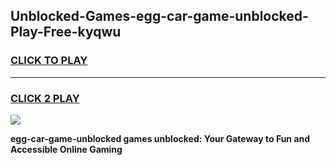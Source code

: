 
## Unblocked-Games-egg-car-game-unblocked-Play-Free-kyqwu
<h3>
<a href="https://premium76.site?title=egg-car-game-unblocked&ref=18A1">CLICK TO PLAY</a></h3>
<hr>

<h3>
<a href="https://premium76.site?title=egg-car-game-unblocked&ref=18A1">CLICK 2 PLAY</a>
  
</h3>

<a href="https://premium76.site?title=egg-car-game-unblocked&ref=18A1"><img src="https://clearcache.store/games.png"></a>


**egg-car-game-unblocked games unblocked: Your Gateway to Fun and Accessible Online Gaming**
